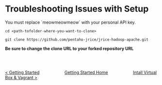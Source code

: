 # Troubleshooting Issues with Setup

<aside class="notice">
You must replace `meowmeowmeow` with your personal API key.
</aside>

```
cd <path-tofolder-where-you-want-to-clone>

git clone https://github.com/pentaho-jrice/jrice-hadoop-apache.git
```
**Be sure to change the clone URL to your forked repository URL**

<br>
<br>

[< Getting Started](getting-started.md) &nbsp;&nbsp;&nbsp;&nbsp;&nbsp;&nbsp;&nbsp;&nbsp;&nbsp;&nbsp;&nbsp;&nbsp;&nbsp;&nbsp;&nbsp;&nbsp;&nbsp;&nbsp;&nbsp;&nbsp;[Getting Started Home](getting-started.md)&nbsp;&nbsp;&nbsp;&nbsp;&nbsp;&nbsp;&nbsp;&nbsp;&nbsp;&nbsp;&nbsp;&nbsp;&nbsp;&nbsp;&nbsp;&nbsp;&nbsp;&nbsp;&nbsp;&nbsp;  [Intall Virtual Box & Vagrant >](install-virtual-box-vagrant.md)

